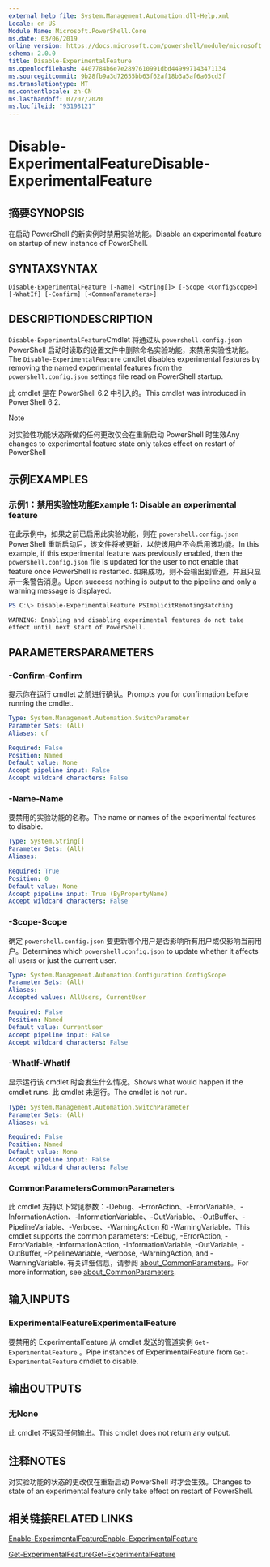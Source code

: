 ```yaml
---
external help file: System.Management.Automation.dll-Help.xml
Locale: en-US
Module Name: Microsoft.PowerShell.Core
ms.date: 03/06/2019
online version: https://docs.microsoft.com/powershell/module/microsoft.powershell.core/disable-experimentalfeature?view=powershell-7&WT.mc_id=ps-gethelp
schema: 2.0.0
title: Disable-ExperimentalFeature
ms.openlocfilehash: 4407784b6e7e2897610991dbd449997143471134
ms.sourcegitcommit: 9b28fb9a3d72655bb63f62af18b3a5af6a05cd3f
ms.translationtype: MT
ms.contentlocale: zh-CN
ms.lasthandoff: 07/07/2020
ms.locfileid: "93198121"
---
```

# <span data-ttu-id="7a6ed-102">Disable-ExperimentalFeature</span><span class="sxs-lookup"><span data-stu-id="7a6ed-102">Disable-ExperimentalFeature</span></span>

## <span data-ttu-id="7a6ed-103">摘要</span><span class="sxs-lookup"><span data-stu-id="7a6ed-103">SYNOPSIS</span></span>
<span data-ttu-id="7a6ed-104">在启动 PowerShell 的新实例时禁用实验功能。</span><span class="sxs-lookup"><span data-stu-id="7a6ed-104">Disable an experimental feature on startup of new instance of PowerShell.</span></span>

## <span data-ttu-id="7a6ed-105">SYNTAX</span><span class="sxs-lookup"><span data-stu-id="7a6ed-105">SYNTAX</span></span>

```
Disable-ExperimentalFeature [-Name] <String[]> [-Scope <ConfigScope>] [-WhatIf] [-Confirm] [<CommonParameters>]
```

## <span data-ttu-id="7a6ed-106">DESCRIPTION</span><span class="sxs-lookup"><span data-stu-id="7a6ed-106">DESCRIPTION</span></span>

<span data-ttu-id="7a6ed-107">`Disable-ExperimentalFeature`Cmdlet 将通过从 `powershell.config.json` PowerShell 启动时读取的设置文件中删除命名实验功能，来禁用实验性功能。</span><span class="sxs-lookup"><span data-stu-id="7a6ed-107">The `Disable-ExperimentalFeature` cmdlet disables experimental features by removing the named experimental features from the `powershell.config.json` settings file read on PowerShell startup.</span></span>

<span data-ttu-id="7a6ed-108">此 cmdlet 是在 PowerShell 6.2 中引入的。</span><span class="sxs-lookup"><span data-stu-id="7a6ed-108">This cmdlet was introduced in PowerShell 6.2.</span></span>

> [!NOTE]
> <span data-ttu-id="7a6ed-109">对实验性功能状态所做的任何更改仅会在重新启动 PowerShell 时生效</span><span class="sxs-lookup"><span data-stu-id="7a6ed-109">Any changes to experimental feature state only takes effect on restart of PowerShell</span></span>

## <span data-ttu-id="7a6ed-110">示例</span><span class="sxs-lookup"><span data-stu-id="7a6ed-110">EXAMPLES</span></span>

### <span data-ttu-id="7a6ed-111">示例1：禁用实验性功能</span><span class="sxs-lookup"><span data-stu-id="7a6ed-111">Example 1: Disable an experimental feature</span></span>

<span data-ttu-id="7a6ed-112">在此示例中，如果之前已启用此实验功能，则在 `powershell.config.json` PowerShell 重新启动后，该文件将被更新，以使该用户不会启用该功能。</span><span class="sxs-lookup"><span data-stu-id="7a6ed-112">In this example, if this experimental feature was previously enabled, then the `powershell.config.json` file is updated for the user to not enable that feature once PowerShell is restarted.</span></span>
<span data-ttu-id="7a6ed-113">如果成功，则不会输出到管道，并且只显示一条警告消息。</span><span class="sxs-lookup"><span data-stu-id="7a6ed-113">Upon success nothing is output to the pipeline and only a warning message is displayed.</span></span>

```powershell
PS C:\> Disable-ExperimentalFeature PSImplicitRemotingBatching
```

```Output
WARNING: Enabling and disabling experimental features do not take effect until next start of PowerShell.
```

## <span data-ttu-id="7a6ed-114">PARAMETERS</span><span class="sxs-lookup"><span data-stu-id="7a6ed-114">PARAMETERS</span></span>

### <span data-ttu-id="7a6ed-115">-Confirm</span><span class="sxs-lookup"><span data-stu-id="7a6ed-115">-Confirm</span></span>

<span data-ttu-id="7a6ed-116">提示你在运行 cmdlet 之前进行确认。</span><span class="sxs-lookup"><span data-stu-id="7a6ed-116">Prompts you for confirmation before running the cmdlet.</span></span>

```yaml
Type: System.Management.Automation.SwitchParameter
Parameter Sets: (All)
Aliases: cf

Required: False
Position: Named
Default value: None
Accept pipeline input: False
Accept wildcard characters: False
```

### <span data-ttu-id="7a6ed-117">-Name</span><span class="sxs-lookup"><span data-stu-id="7a6ed-117">-Name</span></span>

<span data-ttu-id="7a6ed-118">要禁用的实验功能的名称。</span><span class="sxs-lookup"><span data-stu-id="7a6ed-118">The name or names of the experimental features to disable.</span></span>

```yaml
Type: System.String[]
Parameter Sets: (All)
Aliases:

Required: True
Position: 0
Default value: None
Accept pipeline input: True (ByPropertyName)
Accept wildcard characters: False
```

### <span data-ttu-id="7a6ed-119">-Scope</span><span class="sxs-lookup"><span data-stu-id="7a6ed-119">-Scope</span></span>

<span data-ttu-id="7a6ed-120">确定 `powershell.config.json` 要更新哪个用户是否影响所有用户或仅影响当前用户。</span><span class="sxs-lookup"><span data-stu-id="7a6ed-120">Determines which `powershell.config.json` to update whether it affects all users or just the current user.</span></span>

```yaml
Type: System.Management.Automation.Configuration.ConfigScope
Parameter Sets: (All)
Aliases:
Accepted values: AllUsers, CurrentUser

Required: False
Position: Named
Default value: CurrentUser
Accept pipeline input: False
Accept wildcard characters: False
```

### <span data-ttu-id="7a6ed-121">-WhatIf</span><span class="sxs-lookup"><span data-stu-id="7a6ed-121">-WhatIf</span></span>

<span data-ttu-id="7a6ed-122">显示运行该 cmdlet 时会发生什么情况。</span><span class="sxs-lookup"><span data-stu-id="7a6ed-122">Shows what would happen if the cmdlet runs.</span></span>
<span data-ttu-id="7a6ed-123">此 cmdlet 未运行。</span><span class="sxs-lookup"><span data-stu-id="7a6ed-123">The cmdlet is not run.</span></span>

```yaml
Type: System.Management.Automation.SwitchParameter
Parameter Sets: (All)
Aliases: wi

Required: False
Position: Named
Default value: None
Accept pipeline input: False
Accept wildcard characters: False
```

### <span data-ttu-id="7a6ed-124">CommonParameters</span><span class="sxs-lookup"><span data-stu-id="7a6ed-124">CommonParameters</span></span>

<span data-ttu-id="7a6ed-125">此 cmdlet 支持以下常见参数：-Debug、-ErrorAction、-ErrorVariable、-InformationAction、-InformationVariable、-OutVariable、-OutBuffer、-PipelineVariable、-Verbose、-WarningAction 和 -WarningVariable。</span><span class="sxs-lookup"><span data-stu-id="7a6ed-125">This cmdlet supports the common parameters: -Debug, -ErrorAction, -ErrorVariable, -InformationAction, -InformationVariable, -OutVariable, -OutBuffer, -PipelineVariable, -Verbose, -WarningAction, and -WarningVariable.</span></span> <span data-ttu-id="7a6ed-126">有关详细信息，请参阅 [about_CommonParameters](https://go.microsoft.com/fwlink/?LinkID=113216)。</span><span class="sxs-lookup"><span data-stu-id="7a6ed-126">For more information, see [about_CommonParameters](https://go.microsoft.com/fwlink/?LinkID=113216).</span></span>

## <span data-ttu-id="7a6ed-127">输入</span><span class="sxs-lookup"><span data-stu-id="7a6ed-127">INPUTS</span></span>

### <span data-ttu-id="7a6ed-128">ExperimentalFeature</span><span class="sxs-lookup"><span data-stu-id="7a6ed-128">ExperimentalFeature</span></span>

<span data-ttu-id="7a6ed-129">要禁用的 ExperimentalFeature 从 cmdlet 发送的管道实例 `Get-ExperimentalFeature` 。</span><span class="sxs-lookup"><span data-stu-id="7a6ed-129">Pipe instances of ExperimentalFeature from `Get-ExperimentalFeature` cmdlet to disable.</span></span>

## <span data-ttu-id="7a6ed-130">输出</span><span class="sxs-lookup"><span data-stu-id="7a6ed-130">OUTPUTS</span></span>

### <span data-ttu-id="7a6ed-131">无</span><span class="sxs-lookup"><span data-stu-id="7a6ed-131">None</span></span>

<span data-ttu-id="7a6ed-132">此 cmdlet 不返回任何输出。</span><span class="sxs-lookup"><span data-stu-id="7a6ed-132">This cmdlet does not return any output.</span></span>

## <span data-ttu-id="7a6ed-133">注释</span><span class="sxs-lookup"><span data-stu-id="7a6ed-133">NOTES</span></span>

<span data-ttu-id="7a6ed-134">对实验功能的状态的更改仅在重新启动 PowerShell 时才会生效。</span><span class="sxs-lookup"><span data-stu-id="7a6ed-134">Changes to state of an experimental feature only take effect on restart of PowerShell.</span></span>

## <span data-ttu-id="7a6ed-135">相关链接</span><span class="sxs-lookup"><span data-stu-id="7a6ed-135">RELATED LINKS</span></span>

[<span data-ttu-id="7a6ed-136">Enable-ExperimentalFeature</span><span class="sxs-lookup"><span data-stu-id="7a6ed-136">Enable-ExperimentalFeature</span></span>](Enable-ExperimentalFeature.md)

[<span data-ttu-id="7a6ed-137">Get-ExperimentalFeature</span><span class="sxs-lookup"><span data-stu-id="7a6ed-137">Get-ExperimentalFeature</span></span>](Get-ExperimentalFeature.md)
